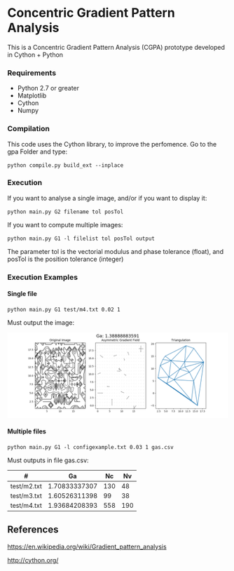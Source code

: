 # Concentric Gradient Pattern Analysis
This is a Concentric Gradient Pattern Analysis (CGPA) prototype developed in Cython + Python

### Requirements
 - Python 2.7 or greater
 - Matplotlib
 - Cython
 - Numpy

### Compilation

This code uses the Cython library, to improve the perfomence. 
Go to the gpa Folder and type:

    python compile.py build_ext --inplace

### Execution

If you want to analyse a single image, and/or if you want to display it:

    python main.py G2 filename tol posTol

If you want to compute multiple images:

    python main.py G1 -l filelist tol posTol output

The parameter tol is the vectorial modulus and phase tolerance (float), and posTol is the position tolerance (integer)

### Execution Examples
#### Single file

    python main.py G1 test/m4.txt 0.02 1

Must output the image:

![mapExampleIt19](/gpa/Figures/exampleOutput_m4.png)

#### Multiple files

    python main.py G1 -l configexample.txt 0.03 1 gas.csv

Must outputs in file gas.csv:

\# | Ga	| Nc |	Nv
------- | ------- | ------- | -------
test/m2.txt | 1.70833337307 | 130 | 48
test/m3.txt | 1.60526311398 | 99 | 38
test/m4.txt | 1.93684208393 | 558 | 190


## References
https://en.wikipedia.org/wiki/Gradient_pattern_analysis

http://cython.org/
